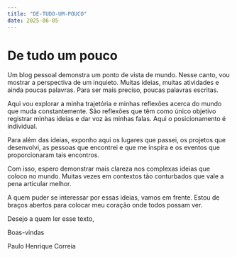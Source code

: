 ```yaml
---
title: "DE-TUDO-UM-POUCO"
date: 2025-06-05
---
```


# De tudo um pouco

Um blog pessoal demonstra um ponto de vista de mundo. Nesse canto, vou mostrar a perspectiva de um inquieto. Muitas ideias, muitas atividades e ainda poucas palavras. Para ser mais preciso, poucas palavras escritas. 

Aqui vou explorar a minha trajetória e minhas reflexões acerca do mundo que muda constantemente. São reflexões que têm como único objetivo registrar minhas ideias e dar voz às minhas falas. Aqui o posicionamento é individual. 

Para além das ideias, exponho aqui os lugares que passei, os projetos que desenvolvi, as pessoas que encontrei e que me inspira e os eventos que proporcionaram tais encontros. 

Com isso, espero demonstrar mais clareza nos complexas ideias que coloco no mundo. Muitas vezes em contextos tão conturbados que vale a pena articular melhor. 

A quem puder se interessar por essas ideias, vamos em frente. Estou de braços abertos para colocar meu coração onde todos possam ver. 

Desejo a quem ler esse texto, 

Boas-vindas

Paulo Henrique Correia
